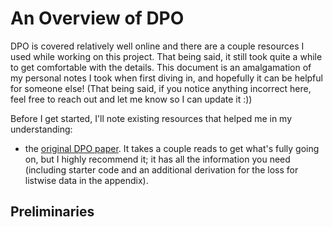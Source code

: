 
# An Overview of DPO

DPO is covered relatively well online and there are a couple resources I used while working on this project. That being said, it still took quite a while to get comfortable with the details. This document is an amalgamation of my personal notes I took when first diving in, and hopefully it can be helpful for someone else! (That being said, if you notice anything incorrect here, feel free to reach out and let me know so I can update it :))

Before I get started, I'll note existing resources that helped me in my understanding:
- the [original DPO paper](https://arxiv.org/pdf/2305.18290). It takes a couple reads to get what's fully going on, but I highly recommend it; it has all the information you need (including starter code and an additional derivation for the loss for listwise data in the appendix).

## Preliminaries















